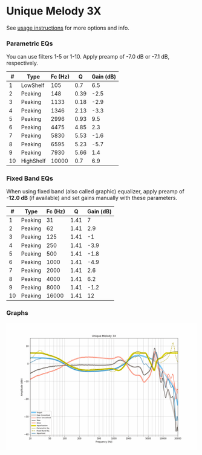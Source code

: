 # Unique Melody 3X
See [usage instructions](https://github.com/jaakkopasanen/AutoEq#usage) for more options and info.

### Parametric EQs
You can use filters 1-5 or 1-10. Apply preamp of -7.0 dB or -7.1 dB, respectively.

|   # | Type      |   Fc (Hz) |    Q |   Gain (dB) |
|-----|-----------|-----------|------|-------------|
|   1 | LowShelf  |       105 | 0.7  |         6.5 |
|   2 | Peaking   |       148 | 0.39 |        -2.5 |
|   3 | Peaking   |      1133 | 0.18 |        -2.9 |
|   4 | Peaking   |      1346 | 2.13 |        -3.3 |
|   5 | Peaking   |      2996 | 0.93 |         9.5 |
|   6 | Peaking   |      4475 | 4.85 |         2.3 |
|   7 | Peaking   |      5830 | 5.53 |        -1.6 |
|   8 | Peaking   |      6595 | 5.23 |        -5.7 |
|   9 | Peaking   |      7930 | 5.66 |         1.4 |
|  10 | HighShelf |     10000 | 0.7  |         6.9 |

### Fixed Band EQs
When using fixed band (also called graphic) equalizer, apply preamp of **-12.0 dB** (if available) and set gains manually with these parameters.

|   # | Type    |   Fc (Hz) |    Q |   Gain (dB) |
|-----|---------|-----------|------|-------------|
|   1 | Peaking |        31 | 1.41 |         7   |
|   2 | Peaking |        62 | 1.41 |         2.9 |
|   3 | Peaking |       125 | 1.41 |        -1   |
|   4 | Peaking |       250 | 1.41 |        -3.9 |
|   5 | Peaking |       500 | 1.41 |        -1.8 |
|   6 | Peaking |      1000 | 1.41 |        -4.9 |
|   7 | Peaking |      2000 | 1.41 |         2.6 |
|   8 | Peaking |      4000 | 1.41 |         6.2 |
|   9 | Peaking |      8000 | 1.41 |        -1.2 |
|  10 | Peaking |     16000 | 1.41 |        12   |

### Graphs
![](./Unique%20Melody%203X.png)
